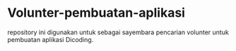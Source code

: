 # Volunter-pembuatan-aplikasi
repository ini digunakan untuk sebagai sayembara pencarian volunter untuk pembuatan aplikasi Dicoding.
